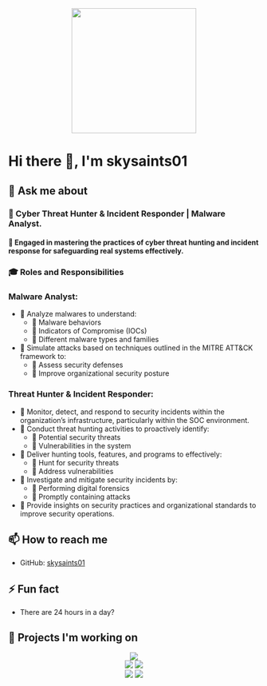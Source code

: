 <div align="center">
  <img src="https://github.com/skysaints/skysaints/blob/main/who_am_I__!_Black.png" width="250">
</div>

# Hi there 👋, I'm skysaints01

## 💬 Ask me about

 <div align="left"> 
<h3>💬 Cyber Threat Hunter & Incident Responder | Malware Analyst.</h3>

<h4>🚧 Engaged in mastering the practices of cyber threat hunting and incident response for safeguarding real systems effectively.</h4>

<h3>🎓 Roles and Responsibilities</h3>

<h3>Malware Analyst:</h3>
<ul>
  <li>🌱 Analyze malwares to understand:
    <ul>
      <li>🔸 Malware behaviors</li>
      <li>🔸 Indicators of Compromise (IOCs)</li>
      <li>🔸 Different malware types and families</li>
    </ul>
  </li>
  <li>🌱 Simulate attacks based on techniques outlined in the MITRE ATT&CK framework to:
    <ul>
      <li>🔸 Assess security defenses</li>
      <li>🔸 Improve organizational security posture</li>
    </ul>
  </li>
</ul>

<h3>Threat Hunter & Incident Responder:</h3>
<ul>
  <li>🌱 Monitor, detect, and respond to security incidents within the organization’s infrastructure, particularly within the SOC environment.</li>
  <li>🌱 Conduct threat hunting activities to proactively identify:
    <ul>
      <li>🔸 Potential security threats</li>
      <li>🔸 Vulnerabilities in the system</li>
    </ul>
  </li>
  <li>🌱 Deliver hunting tools, features, and programs to effectively:
    <ul>
      <li>🔸 Hunt for security threats</li>
      <li>🔸 Address vulnerabilities</li>
    </ul>
  </li>
  <li>🌱 Investigate and mitigate security incidents by:
    <ul>
      <li>🔸 Performing digital forensics</li>
      <li>🔸 Promptly containing attacks</li>
    </ul>
  </li>
  <li>🌱 Provide insights on security practices and organizational standards to improve security operations.</li>
</ul>
</div>

## 📫 How to reach me
- GitHub: [skysaints01](https://github.com/skysaints)
## ⚡ Fun fact
- There are 24 hours in a day?
## 🔭 Projects I'm working on

<div align="center">
  <img src="http://github-profile-summary-cards.vercel.app/api/cards/profile-details?username=skysaints&theme=dark">
</div>

<div align="center">
  <img src="http://github-profile-summary-cards.vercel.app/api/cards/repos-per-language?username=skysaints&theme=dark">
  <img src="http://github-profile-summary-cards.vercel.app/api/cards/most-commit-language?username=skysaints&theme=dark">
</div>

<div align="center">
  <img src="http://github-profile-summary-cards.vercel.app/api/cards/stats?username=skysaints&theme=dark">
  <img src="http://github-profile-summary-cards.vercel.app/api/cards/productive-time?username=skysaints&theme=dark&utcOffset=8">
</div>
